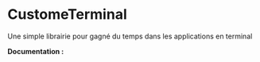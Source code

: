 # CustomeTerminal
Une simple librairie pour gagné du temps dans les applications en terminal


**Documentation :**
